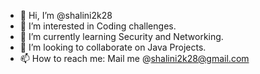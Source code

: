 - 👋 Hi, I’m @shalini2k28
- 👀 I’m interested in Coding challenges.
- 🌱 I’m currently learning Security and Networking.
- 💞️ I’m looking to collaborate on Java Projects.
- 📫 How to reach me: Mail me @shalini2k28@gmail.com

<!---
shalini2k28/shalini2k28 is a ✨ special ✨ repository because its `README.md` (this file) appears on your GitHub profile.
You can click the Preview link to take a look at your changes.
--->
